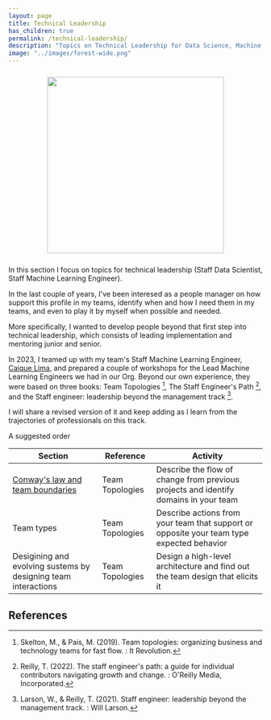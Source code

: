 ```yaml
---
layout: page
title: Technical Leadership
has_children: true
permalink: /technical-leadership/
description: "Topics on Technical Leadership for Data Science, Machine Learning Engineering, and AI."
image: "../images/forest-wide.png"
---
```


<div align="center">
<figure>
	<a href="../images/forest-wide.png" name="Forest">
		<img  style="width:350px;margin:10px" src="../images/forest-wide.png"/>
	</a>
</figure>
</div>

In this section I focus on topics for technical leadership (Staff Data Scientist, Staff Machine Learning Engineer).

In the last couple of years, I've been interesed as a people manager on how support this profile in my teams, identify when and how I need them in my teams, and even to play it by myself when possible and needed.

More specifically, I wanted to develop people beyond that first step into technical leadership, which consists of leading implementation and mentoring junior and senior.

In 2023, I teamed up with my team's Staff Machine Learning Engineer, [Caique Lima](https://www.linkedin.com/in/caiquelima), and prepared a couple of workshops for the Lead Machine Learning Engineers we had in our Org. Beyond our own experience, they were based on three books: Team Topologies [^fn1], The Staff Engineer's Path [^fn2], and the Staff engineer: leadership beyond the management track [^fn3].

I will share a revised version of it and keep adding as I learn from the trajectories of professionals on this track.

A suggested order

<table class="styled-table" style="margin-left:auto;margin-right:auto">
    <thead>
        <tr>
            <th style="text-align:center">Section</th>
            <th style="text-align:center">Reference</th>
			<th style="text-align:center">Activity</th>
        </tr>
    </thead>
    <tbody>
        <tr>
            <td><a href="docs/technical-leadership/conway-law-team-boundaries">Conway's law and team boundaries</a></td>
			<td>Team Topologies</td>
            <td>Describe the flow of change from previous projects and identify domains in your team</td>
        </tr>
		<tr>
            <td>Team types</td>
			<td>Team Topologies</td>
            <td>Describe actions from your team that support or opposite your team type expected behavior</td>
        </tr>
		<tr>
            <td>Desigining and evolving sustems by designing team interactions</td>
			<td>Team Topologies</td>
            <td>Design a high-level architecture and find out the team design that elicits it</td>
        </tr>
    </tbody>
</table>

## References


[^fn1]: Skelton, M., & Pais, M. (2019). Team topologies: organizing business and technology teams for fast flow. : It Revolution.
[^fn2]: Reilly, T. (2022). The staff engineer's path: a guide for individual  contributors navigating growth and change. : O'Reilly Media, Incorporated.
[^fn3]: Larson, W., & Reilly, T. (2021). Staff engineer: leadership beyond the management track. : Will Larson.
